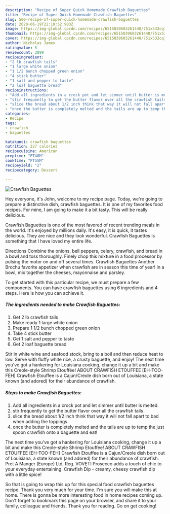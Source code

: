 ```yaml
---
description: "Recipe of Super Quick Homemade Crawfish Baguettes"
title: "Recipe of Super Quick Homemade Crawfish Baguettes"
slug: 500-recipe-of-super-quick-homemade-crawfish-baguettes
date: 2020-06-19T22:10:52.903Z
image: https://img-global.cpcdn.com/recipes/6515039603261440/751x532cq70/crawfish-baguettes-recipe-main-photo.jpg
thumbnail: https://img-global.cpcdn.com/recipes/6515039603261440/751x532cq70/crawfish-baguettes-recipe-main-photo.jpg
cover: https://img-global.cpcdn.com/recipes/6515039603261440/751x532cq70/crawfish-baguettes-recipe-main-photo.jpg
author: Nicholas James
ratingvalue: 5
reviewcount: 2899
recipeingredient:
- "2 lb crawfish tails"
- "1 large white onion"
- "1 1/2 bunch chopped green onion"
- "4 stick butter"
- "1 salt and pepper to taste"
- "2 loaf baguette bread"
recipeinstructions:
- "Add all ingredients in a crock pot and let simmer until butter is melted."
- "stir frequently to get the butter flavor over all the crawfish tails"
- "slice the bread about 1/2 inch think that way it will not fall apart to bad when adding the toppings"
- "once the butter is completely melted and the tails are up to temp the just spoon crawfish onto a baguette and eat!"
categories:
- Recipe
tags:
- crawfish
- baguettes

katakunci: crawfish baguettes 
nutrition: 227 calories
recipecuisine: American
preptime: "PT40M"
cooktime: "PT55M"
recipeyield: "2"
recipecategory: Dessert

---
```



![Crawfish Baguettes](https://img-global.cpcdn.com/recipes/6515039603261440/751x532cq70/crawfish-baguettes-recipe-main-photo.jpg)

Hey everyone, it's John, welcome to my recipe page. Today, we're going to prepare a distinctive dish, crawfish baguettes. It is one of my favorites food recipes. For mine, I am going to make it a bit tasty. This will be really delicious.

Crawfish Baguettes is one of the most favored of recent trending meals in the world. It's enjoyed by millions daily. It's easy, it is quick, it tastes delicious. They are nice and they look wonderful. Crawfish Baguettes is something that I have loved my entire life.

Directions Combine the onions, bell peppers, celery, crawfish, and bread in a bowl and toss thoroughly. Finely chop this mixture in a food processor by pulsing the motor on and off several times. Crawfish Baguettes Another Brochu favorite appetizer when crawfish are in season this time of year! In a bowl, mix together the cheeses, mayonnaise and parsley.


To get started with this particular recipe, we must prepare a few components. You can have crawfish baguettes using 6 ingredients and 4 steps. Here is how you can achieve it.

<!--inarticleads1-->

##### The ingredients needed to make Crawfish Baguettes:

1. Get 2 lb crawfish tails
1. Make ready 1 large white onion
1. Prepare 1 1/2 bunch chopped green onion
1. Take 4 stick butter
1. Get 1 salt and pepper to taste
1. Get 2 loaf baguette bread


Stir in white wine and seafood stock, bring to a boil and then reduce heat to low. Serve with fluffy white rice, a crusty baguette, and enjoy! The next time you&#39;ve got a hankering for Louisiana cooking, change it up a bit and make this Creole-style Shrimp Etouffée! ABOUT CRAWFISH ETOUFFEE [EH-TOO-FEH] Crawfish Etouffee is a Cajun/Creole dish born out of Louisiana, a state known (and adored) for their abundance of crawfish. 

<!--inarticleads2-->

##### Steps to make Crawfish Baguettes:

1. Add all ingredients in a crock pot and let simmer until butter is melted.
1. stir frequently to get the butter flavor over all the crawfish tails
1. slice the bread about 1/2 inch think that way it will not fall apart to bad when adding the toppings
1. once the butter is completely melted and the tails are up to temp the just spoon crawfish onto a baguette and eat!


The next time you&#39;ve got a hankering for Louisiana cooking, change it up a bit and make this Creole-style Shrimp Etouffée! ABOUT CRAWFISH ETOUFFEE [EH-TOO-FEH] Crawfish Etouffee is a Cajun/Creole dish born out of Louisiana, a state known (and adored) for their abundance of crawfish. Pret A Manger (Europe) Ltd, Reg. VOVETI Prosecco adds a touch of chic to your everyday entertaining. Crawfish Dip - creamy, cheesy crawfish dip with a little spice! 

So that is going to wrap this up for this special food crawfish baguettes recipe. Thank you very much for your time. I'm sure you will make this at home. There is gonna be more interesting food in home recipes coming up. Don't forget to bookmark this page on your browser, and share it to your family, colleague and friends. Thank you for reading. Go on get cooking!
